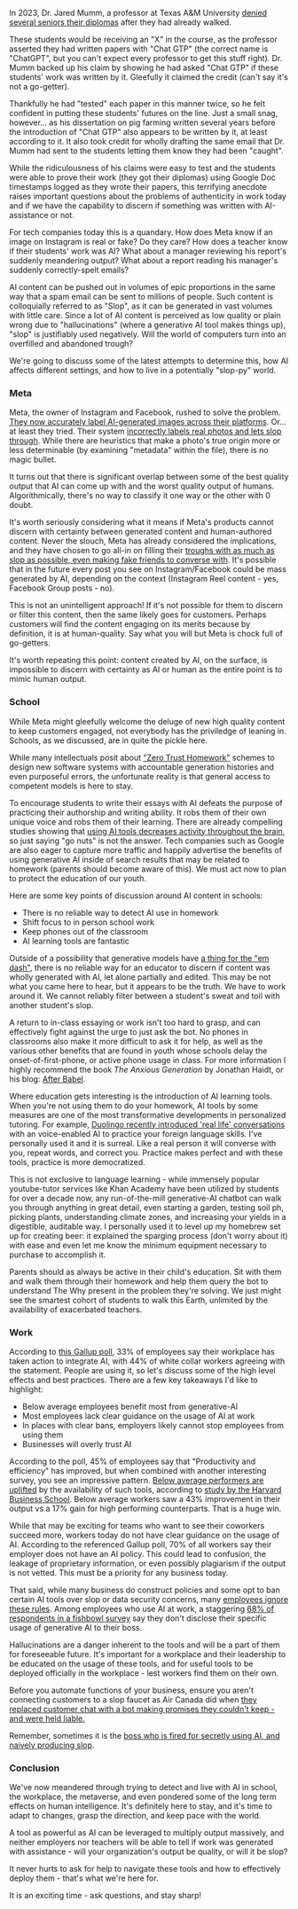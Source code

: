 In 2023, Dr. Jared Mumm, a professor at Texas A&M University [denied several seniors their diplomas](https://www.rollingstone.com/culture/culture-features/texas-am-chatgpt-ai-professor-flunks-students-false-claims-1234736601/) after they had already walked.

These students would be receiving an "X" in the course, as the professor asserted they had written papers with "Chat GTP" (the correct name is "ChatGPT", but you can't expect every professor to get this stuff right). Dr. Mumm backed up his claim by showing he had asked "Chat GTP" if these students' work was written by it. Gleefully it claimed the credit (can't say it's not a go-getter). 

Thankfully he had "tested" each paper in this manner twice, so he felt confident in putting these students' futures on the line. Just a small snag, however... as his dissertation on pig farming written several years before the introduction of "Chat GTP" also appears to be written by it, at least according to it. It also took credit for wholly drafting the same email that Dr. Mumm had sent to the students letting them know they had been "caught".

While the ridiculousness of his claims were easy to test and the students were able to prove their work (they got their diplomas) using Google Doc timestamps logged as they wrote their papers, this terrifying anecdote raises important questions about the problems of authenticity in work today and if we have the capability to discern if something was written with AI-assistance or not.

For tech companies today this is a quandary. How does Meta know if an image on Instagram is real or fake? Do they care? How does a teacher know if their students' work was AI? What about a manager reviewing his report's suddenly meandering output? What about a report reading his manager's suddenly correctly-spelt emails?

AI content can be pushed out in volumes of epic proportions in the same way that a spam email can be sent to millions of people. Such content is colloquially referred to as "Slop", as it can be generated in vast volumes with little care. Since a lot of AI content is perceived as low quality or plain wrong due to "hallucinations" (where a generative AI tool makes things up), "slop" is justifiably used negatively. Will the world of computers turn into an overfilled and abandoned trough?

We're going to discuss some of the latest attempts to determine this, how AI affects different settings, and how to live in a potentially "slop-py" world. 

### Meta

Meta, the owner of Instagram and Facebook, rushed to solve the problem. [They now accurately label AI-generated images across their platforms](https://about.fb.com/news/2024/02/labeling-ai-generated-images-on-facebook-instagram-and-threads/). Or... at least they tried. Their system [incorrectly labels real photos and lets slop through](https://www.techradar.com/cameras/photography/instagram-is-tagging-real-photos-as-made-with-ai-and-photographers-arent-happy). While there are heuristics that make a photo's true origin more or less determinable (by examining "metadata" within the file), there is no magic bullet.

It turns out that there is significant overlap between some of the best quality output that AI can come up with and the worst quality output of humans. Algorithmically, there's no way to classify it one way or the other with 0 doubt.

It's worth seriously considering what it means if Meta's products cannot discern with certainty between generated content and human-authored content. Never the slouch, Meta has already considered the implications, and they have chosen to go all-in on filling their [troughs with as much as slop as possible, even making fake friends to converse with](https://www.wsj.com/tech/ai/mark-zuckerberg-ai-digital-future-0bb04de7?gaa_at=eafs&gaa_n=ASWzDAhDpTQCsAOr-WioewDjnwS3nXEg2UejWsUPxXr2Md9CW35SSLJBI3_zEAF82wQ%3D&gaa_ts=687ade2a&gaa_sig=nJF7u5zhILB7BybJa4LLLJ5fGyDzEcpG77VYPaqyzPpVePLMq67B-YnWJn4N0jXDDVPyW6GuxO0coslDuLw1FQ%3D%3D). It's possible that in the future every post you see on Instagram/Facebook could be mass generated by AI, depending on the context (Instagram Reel content - yes, Facebook Group posts - no).

This is not an unintelligent approach! If it's not possible for them to discern or filter this content, then the same likely goes for customers. Perhaps customers will find the content engaging on its merits because by definition, it is at human-quality. Say what you will but Meta is chock full of go-getters.

It's worth repeating this point: content created by AI, on the surface, is impossible to discern with certainty as AI or human as the entire point is to mimic human output.

### School
While Meta might gleefully welcome the deluge of new high quality content to keep customers engaged, not everybody has the priviledge of leaning in. Schools, as we discussed, are in quite the pickle here.

While many intellectuals posit about ["Zero Trust Homework"](https://stratechery.com/2022/ai-homework/#Zero_Trust_Homework) schemes to design new software systems with accountable generation histories and even purposeful errors, the unfortunate reality is that general access to competent models is here to stay.

To encourage students to write their essays with AI defeats the purpose of practicing their authorship and writing ability. It robs them of their own unique voice and robs them of their learning. There are already compelling studies showing that [using AI tools decreases activity throughout the brain](https://time.com/7295195/ai-chatgpt-google-learning-school/), so just saying "go nuts" is not the answer. Tech companies such as Google are also eager to capture more traffic and happily advertise the benefits of using generative AI inside of search results that may be related to homework (parents should become aware of this). We must act now to plan to protect the education of our youth.

Here are some key points of discussion around AI content in schools:

* There is no reliable way to detect AI use in homework
* Shift focus to in person school work
* Keep phones out of the classroom
* AI learning tools are fantastic

Outside of a possibility that generative models have [a thing for the "em dash"](https://www.washingtonpost.com/technology/2025/04/09/ai-em-dash-writing-punctuation-chatgpt/), there is no reliable way for an educator to discern if content was wholly generated with AI, let alone partially and edited. This may be not what you came here to hear, but it appears to be the truth. We have to work around it. We cannot reliably filter between a student's sweat and toil with another student's slop.

A return to in-class essaying or work isn't too hard to grasp, and can effectively fight against the urge to just ask the bot. No phones in classrooms also make it more difficult to ask it for help, as well as the various other benefits that are found in youth whose schools delay the onset-of-first-phone, or active phone usage in class. For more information I highly recommend the book _The Anxious Generation_ by Jonathan Haidt, or his blog: [After Babel](https://www.afterbabel.com/).

Where education gets interesting is the introduction of AI learning tools. When you're not using them to do your homework, AI tools by some measures are one of the most transformative developments in personalized tutoring. For example, [Duolingo recently introduced 'real life' conversations](https://blog.duolingo.com/video-call/) with an voice-enabled AI to practice your foreign language skills. I've personally used it and it is surreal. Like a real person it will converse with you, repeat words, and correct you. Practice makes perfect and with these tools, practice is more democratized.

This is not exclusive to language learning - while immensely popular youtube-tutor services like Khan Academy have been utilized by students for over a decade now, any run-of-the-mill generative-AI chatbot can walk you through anything in great detail, even starting a garden, testing soil ph, picking plants, understanding climate zones, and increasing your yields in a digestible, auditable way. I personally used it to level up my homebrew set up for creating beer: it explained the sparging process (don't worry about it) with ease and even let me know the minimum equipment necessary to purchase to accomplish it.

Parents should as always be active in their child's education. Sit with them and walk them through their homework and help them query the bot to understand The Why present in the problem they're solving. We just might see the smartest cohort of students to walk this Earth, unlimited by the availability of exacerbated teachers.

### Work
According to [this Gallup poll](https://www.gallup.com/workplace/651203/workplace-answering-big-questions.aspx), 33% of employees say their workplace has taken action to integrate AI, with 44% of white collar workers agreeing with the statement. People are using it, so let's discuss some of the high level effects and best practices. There are a few key takeaways I'd like to highlight:

* Below average employees benefit most from generative-AI
* Most employees lack clear guidance on the usage of AI at work
* In places with clear bans, employers likely cannot stop employees from using them
* Businesses will overly trust AI

According to the poll, 45% of employees say that "Productivity and efficiency" has improved, but when combined with another interesting survey, you see an impressive pattern. [Below average performers are uplifted](https://www.ethicallyalignedai.com/post/below-average-workers-will-benefit-the-most-from-using-ai) by the availability of such tools, according to [study by the Harvard Business School](https://www.hbs.edu/faculty/Pages/item.aspx?num=64700). Below average workers saw a 43% improvement in their output vs a 17% gain for high performing counterparts. That is a huge win.

While that may be exciting for teams who want to see their coworkers succeed more, workers today do not have clear guidance on the usage of AI. According to the referenced Gallup poll, 70% of all workers say their employer does not have an AI policy. This could lead to confusion, the leakage of proprietary information, or even possibly plagiarism if the output is not vetted. This must be a priority for any business today.

That said, while many business do construct policies and some opt to ban certain AI tools over slop or data security concerns, many [employees ignore these rules](https://www.welcometothejungle.com/en/articles/using-ai-secretly-at-work). Among employees who use AI at work, a staggering [68% of respondents in a fishbowl survey](https://blogs.blackberry.com/en/2025/02/blackberry-milestone-road-ahead) say they don't disclose their specific usage of generative AI to their boss. 

Hallucinations are a danger inherent to the tools and will be a part of them for foreseeable future. It's important for a workplace and their leadership to be educated on the usage of these tools, and for useful tools to be deployed officially in the workplace - lest workers find them on their own. 

Before you automate functions of your business, ensure you aren't connecting customers to a slop faucet as Air Canada did when [they replaced customer chat with a bot making promises they couldn't keep - and were held liable.](https://www.bbc.com/travel/article/20240222-air-canada-chatbot-misinformation-what-travellers-should-know)

Remember, sometimes it is the [boss who is fired for secretly using AI, and naively producing slop](https://www.cnn.com/2023/12/11/media/sports-illustrated-ai-articles-ceo/index.html).

### Conclusion
We've now meandered through trying to detect and live with AI in school, the workplace, the metaverse, and even pondered some of the long term effects on human intelligence. It's definitely here to stay, and it's time to adapt to changes, grasp the direction, and keep pace with the world.

A tool as powerful as AI can be leveraged to multiply output massively, and neither employers nor teachers will be able to tell if work was generated with assistance - will your organization's output be quality, or will it be slop?

It never hurts to ask for help to navigate these tools and how to effectively deploy them - that's what we're here for.

It is an exciting time - ask questions, and stay sharp!
